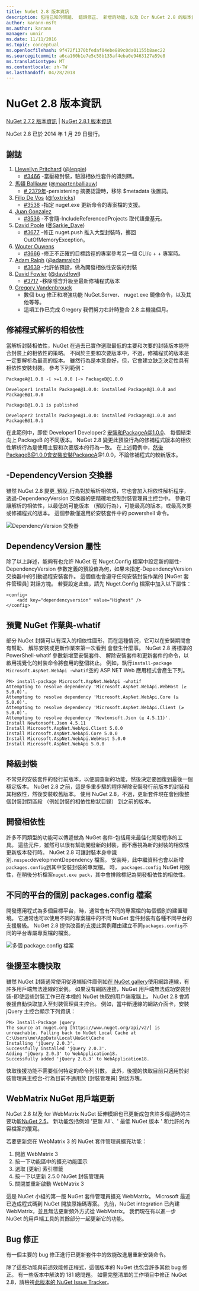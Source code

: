 ```yaml
---
title: NuGet 2.8 版本資訊
description: 包括已知的問題、 錯誤修正、 新增的功能，以及 Dcr NuGet 2.8 的版本資訊。
author: karann-msft
ms.author: karann
manager: unnir
ms.date: 11/11/2016
ms.topic: conceptual
ms.openlocfilehash: 9f472f1370bfedaf04ebe889c0da01155b8aec22
ms.sourcegitcommit: a6ca160b1e7e5c58b135af4eba0e9463127a59e8
ms.translationtype: MT
ms.contentlocale: zh-TW
ms.lasthandoff: 04/28/2018
---
```

# <a name="nuget-28-release-notes"></a>NuGet 2.8 版本資訊

[NuGet 2.7.2 版本資訊](../release-notes/nuget-2.7.2.md) | [NuGet 2.8.1 版本資訊](../release-notes/nuget-2.8.1.md)

NuGet 2.8 已於 2014 年 1 月 29 日發行。

## <a name="acknowledgements"></a>謝誌

1. [Llewellyn Pritchard](https://www.codeplex.com/site/users/view/leppie) ([@leppie](https://twitter.com/leppie))
    - [#3466](https://nuget.codeplex.com/workitem/3466) -當壓縮封裝，驗證相依性套件的識別碼。
2. [馬頓 Balliauw](https://www.codeplex.com/site/users/view/maartenba) ([@maartenballiauw](https://twitter.com/maartenballiauw))
    - [# 2379年](https://nuget.codeplex.com/workitem/2379)-persistening 摘要認證時，移除 $metadata 後置詞。
3. [Filip De Vos](https://www.codeplex.com/site/users/view/FilipDeVos) ([@foxtricks](https://twitter.com/foxtricks))
    - [#3538](http://nuget.codeplex.com/workitem/3538) -指定 nuget.exe 更新命令的專案檔的支援。
4. [Juan Gonzalez](https://www.codeplex.com/site/users/view/jjgonzalez)
    - [#3536](http://nuget.codeplex.com/workitem/3536) -不會隨-IncludeReferencedProjects 取代語彙基元。
5. [David Poole](https://www.codeplex.com/site/users/view/Sarkie) ([@Sarkie_Dave](https://twitter.com/Sarkie_Dave))
    - [#3677](http://nuget.codeplex.com/workitem/3677) -修正 nuget.push 推入大型封裝時，擲回 OutOfMemoryException。
6. [Wouter Ouwens](https://www.codeplex.com/site/users/view/Despotes)
    - [#3666](http://nuget.codeplex.com/workitem/3666) -修正不正確的目標路徑的專案參考另一個 CLI/c + + 專案時。
7. [Adam Ralph](http://www.codeplex.com/site/users/view/adamralph) ([@adamralph](https://twitter.com/adamralph))
    - [#3639](https://nuget.codeplex.com/workitem/3639) -允許依預設，做為開發相依性安裝的封裝
8. [David Fowler](https://www.codeplex.com/site/users/view/dfowler) ([@davidfowl](https://twitter.com/davidfowl))
    - [#3717](https://nuget.codeplex.com/workitem/3717) -移除隱含升級至最新修補程式版本
9. [Gregory Vandenbrouck](https://www.codeplex.com/site/users/view/vdbg)
    - 數個 bug 修正和增強功能 NuGet.Server、 nuget.exe 鏡像命令，以及其他等等。
    - 這項工作已完成 Gregory 我們努力右計時整合 2.8 主機幾個月。

## <a name="patch-resolution-for-dependencies"></a>修補程式解析的相依性

當解析封裝相依性，NuGet 在過去已實作選取最低的主要和次要的封裝版本能符合封裝上的相依性的策略。 不同於主要和次要版本中，不過，修補程式的版本是一定要解析為最高的版本。 雖然行為是本意良好，但，它會建立缺乏決定性具有相依性安裝封裝。 參考下列範例：

    PackageA@1.0.0 -[ >=1.0.0 ]-> PackageB@1.0.0

    Developer1 installs PackageA@1.0.0: installed PackageA@1.0.0 and PackageB@1.0.0

    PackageB@1.0.1 is published

    Developer2 installs PackageA@1.0.0: installed PackageA@1.0.0 and PackageB@1.0.1

在此範例中，即使 Developer1 Developer2 安裝和PackageA@1.0.0、 每個結束向上 PackageB 的不同版本。 NuGet 2.8 變更此預設行為的修補程式版本的相依性解析行為是使用主要和次要版本的行為一致。 在上述範例中，然後PackageB@1.0.0會安裝安裝PackageA@1.0.0，不論修補程式的較新版本。

## <a name="-dependencyversion-switch"></a>-DependencyVersion 交換器

雖然 NuGet 2.8 變更_預設_行為對於解析相依項，它也會加入相依性解析程序，透過-DependencyVersion 交換器的更精確地控制封裝管理員主控台中。 參數可讓解析的相依性，以最低的可能版本 （預設行為），可能最高的版本，或最高次要或修補程式的版本。  這個參數僅適用於安裝套件中的 powershell 命令。

![DependencyVersion 交換器](./media/NuGet-2.8/dependencyversion.png)

## <a name="dependencyversion-attribute"></a>DependencyVersion 屬性

除了以上詳述，能夠有也允許 NuGet 在 Nuget.Config 檔案中設定新的屬性-DependencyVersion 參數定義的預設值為何，如果未指定-DependencyVersion 交換器中的引動過程安裝套件。 這個值也會遵守任何安裝封裝作業的 [NuGet 套件管理員] 對話方塊。 若要設定此值，請先 Nuget.Config 檔案中加入以下屬性：

    <config>
        <add key="dependencyversion" value="Highest" />
    </config>

## <a name="preview-nuget-operations-with--whatif"></a>預覽 NuGet 作業與-whatif

部分 NuGet 封裝可以有深入的相依性圖形，而在這種情況，它可以在安裝期間會有幫助、 解除安裝或更新作業來第一次看到 會發生什麼事。 NuGet 2.8 將標準的 PowerShell-whatif 參數新增至安裝套件、 解除安裝套件和更新套件的命令，以啟用視覺化的封裝命令將套用的整個終止。 例如，執行`install-package Microsoft.AspNet.WebApi -whatif`空的 ASP.NET Web 應用程式會產生下列。

    PM> install-package Microsoft.AspNet.WebApi -whatif
    Attempting to resolve dependency 'Microsoft.AspNet.WebApi.WebHost (≥ 5.0.0)'.
    Attempting to resolve dependency 'Microsoft.AspNet.WebApi.Core (≥ 5.0.0)'.
    Attempting to resolve dependency 'Microsoft.AspNet.WebApi.Client (≥ 5.0.0)'.
    Attempting to resolve dependency 'Newtonsoft.Json (≥ 4.5.11)'.
    Install Newtonsoft.Json 4.5.11
    Install Microsoft.AspNet.WebApi.Client 5.0.0
    Install Microsoft.AspNet.WebApi.Core 5.0.0
    Install Microsoft.AspNet.WebApi.WebHost 5.0.0
    Install Microsoft.AspNet.WebApi 5.0.0

## <a name="downgrade-package"></a>降級封裝

不常見的安裝套件的發行前版本，以便調查新的功能，然後決定要回復到最後一個穩定版本。 NuGet 2.8 之前，這是多重步驟的程序解除安裝發行前版本的封裝和其相依性，然後安裝較舊版本。 使用 NuGet 2.8，不過，更新套件現在會回復整個封裝封閉區段 （例如封裝的相依性樹狀目錄） 到之前的版本。

## <a name="development-dependencies"></a>開發相依性

許多不同類型的功能可以傳遞做為 NuGet 套件-包括用來最佳化開發程序的工具。 這些元件，雖然可以很有幫助開發新的封裝，而不應視為新的封裝的相依性更新版本發行時。 NuGet 2.8 可讓封裝本身中識別`.nuspec`developmentDependency 檔案。 安裝時，此中繼資料也會以新增`packages.config`到其中安裝封裝的專案檔。 時， `packages.config` NuGet 相依性，在稍後分析檔案`nuget.exe pack`，其中會排除標記為開發相依性的相依性。

## <a name="individual-packagesconfig-files-for-different-platforms"></a>不同的平台的個別 packages.config 檔案

開發應用程式為多個目標平台，時，通常會有不同的專案檔的每個個別的建置環境。 它通常也可以使用不同的專案檔中的不同 NuGet 套件封裝有各種不同平台的支援層級。 NuGet 2.8 提供改善的支援此案例藉由建立不同`packages.config`不同的平台專屬專案檔的檔案。

![多個 package.config 檔案](./media/NuGet-2.8/multiple-packageconfigs.png)

## <a name="fallback-to-local-cache"></a>後援至本機快取

雖然 NuGet 封裝通常使用從遠端組件庫例如[在 NuGet gallery](http://www.nuget.org/)使用網路連線，有許多用戶端無法連線的案例。 如果沒有網路連接，NuGet 用戶端無法成功安裝封裝-即使這些封裝工作已在本機的 NuGet 快取的用戶端電腦上。 NuGet 2.8 會將後援自動快取加入至封裝管理員主控台。 例如，當中斷連線的網路介面卡，安裝 jQuery 主控台顯示下列資訊：

    PM> Install-Package jquery
    The source at nuget.org [https://www.nuget.org/api/v2/] is unreachable. Falling back to NuGet Local Cache at C:\Users\me\AppData\Local\NuGet\Cache
    Installing 'jQuery 2.0.3'.
    Successfully installed 'jQuery 2.0.3'.
    Adding 'jQuery 2.0.3' to WebApplication18.
    Successfully added 'jQuery 2.0.3' to WebApplication18.

快取後援功能不需要任何特定的命令列引數。 此外，後援的快取目前只適用於封裝管理員主控台-行為目前不適用於 [封裝管理員] 對話方塊。

## <a name="webmatrix-nuget-client-updates"></a>WebMatrix NuGet 用戶端更新

NuGet 2.8 以及 for WebMatrix NuGet 延伸模組也已更新成包含許多傳遞時的主要功能[NuGet 2.5](../release-notes/nuget-2.5.md)。 新功能包括例如 '更新 All'、' 最低 NuGet 版本 ' 和允許的內容檔案的覆寫。

若要更新您在 WebMatrix 3 的 NuGet 套件管理員擴充功能：

1. 開啟 WebMatrix 3
1. 按一下功能區中的擴充功能圖示
1. 選取 [更新] 索引標籤
1. 按一下以更新 2.5.0 NuGet 封裝管理員
1. 關閉並重新啟動 WebMatrix 3

這是 NuGet 小組的第一版 NuGet 套件管理員擴充 WebMatrix。  Microsoft 最近已造成程式碼到 NuGet 開放原始碼專案。 先前，NuGet integration 已內建 WebMatrix，並且無法更新頻外方式從 WebMatrix。  我們現在有以進一步 NuGet 的用戶端工具的其餘部分一起更新它的功能。

## <a name="bug-fixes"></a>Bug 修正

有一個主要的 bug 修正進行已更新套件中的效能改進層重新安裝命令。

除了這些功能與前述效能修正程式，這個版本的 NuGet 也包含許多其他 bug 修正。 有一些版本中解決的 181 總問題。 如需完整清單的工作項目中修正 NuGet 2.8，請檢視[此版本的 NuGet Issue Tracker](https://nuget.codeplex.com/workitem/list/advanced?release=NuGet%202.8&status=all)。
